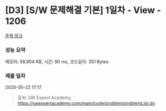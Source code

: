 # [D3] [S/W 문제해결 기본] 1일차 - View - 1206 

[문제 링크](https://swexpertacademy.com/main/code/problem/problemDetail.do?contestProbId=AV134DPqAA8CFAYh) 

### 성능 요약

메모리: 59,904 KB, 시간: 90 ms, 코드길이: 351 Bytes

### 제출 일자

2025-05-22 17:17



> 출처: SW Expert Academy, https://swexpertacademy.com/main/code/problem/problemList.do